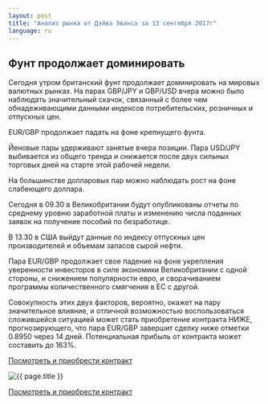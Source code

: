 ```yaml
---
layout: post
title: "Анализ рынка от Дэйва Эванса за 13 сентября 2017г"
language: ru
---
```

## Фунт продолжает доминировать

Сегодня утром британский фунт продолжает доминировать на мировых валютных рынках. На парах GBP/JPY и GBP/USD вчера можно было наблюдать значительный скачок, связанный с более чем обнадеживающими данными индексов потребительских, розничных и отпускных цен.

EUR/GBP продолжает падать на фоне крепнущего фунта.

Йеновые пары удерживают занятые вчера позиции. Пара USD/JPY выбивается из общего тренда и снижается после двух сильных торговых дней на старте этой рабочей недели.

На большинстве долларовых пар можно наблюдать рост на фоне слабеющего доллара.
 
 
Сегодня в 09.30 в Великобритании будут опубликованы отчеты по среднему уровню заработной платы и изменению числа поданных заявок на получение пособий по безработице.

В 13.30 в США выйдут данные по индексу отпускных цен производителей и объемам запасов сырой нефти.
 
 
Пара EUR/GBP продолжает свое падение на фоне укрепления уверенности инвесторов в силе экономики Великобритании с одной стороны, и снижением популярности евро, и сворачиванием программы количественного смягчения в ЕС с другой. 

Совокупность этих двух факторов, вероятно, окажет на пару значительное влияние, и отличной возможностью воспользоваться сложившейся ситуацией может стать приобретение контракта НИЖЕ, прогнозирующего, что пара EUR/GBP завершит сделку ниже отметки 0.8950 через 14 дней. Потенциальная прибыль от контракта может составить до 163%.


<a href="http://record.binary.com/_bivVDfg8lHux76XffYA0JmNd7ZgqdRLk/1/market=forex&underlying=frxEURGBP&formname=higherlower&duration_amount=14&duration_units=d&amount=10&amount_type=payout&expiry_type=duration&barrier=0.895&s=1&t=LyjMitoSjHK2o3rw8ZJh8J0co5lt24DG" target="_blank">Посмотреть и приобрести контракт</a>

<img src="{{ site.url }}/images/sep-17/ru-13-sep-17.png" alt="{{ page.title }}"  title="{{ page.title }}">

<a href="%LINK%%?https://www.binary.com/d/trade.cgi?market=forex&underlying=frxEURGBP&formname=higherlower&duration_amount=14&duration_units=d&amount=10&amount_type=payout&expiry_type=duration&barrier=0.895&s=1&t=LyjMitoSjHK2o3rw8ZJh8J0co5lt24DG" target="_blank">Посмотреть и приобрести контракт</a>